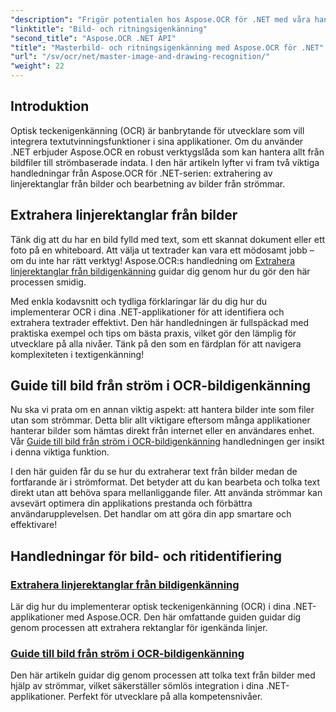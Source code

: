```yaml
---
"description": "Frigör potentialen hos Aspose.OCR för .NET med våra handledningar om bild- och ritningsigenkänning, vilket gör textutvinning till dina applikationer enkelt."
"linktitle": "Bild- och ritningsigenkänning"
"second_title": "Aspose.OCR .NET API"
"title": "Masterbild- och ritningsigenkänning med Aspose.OCR för .NET"
"url": "/sv/ocr/net/master-image-and-drawing-recognition/"
"weight": 22
---
```


## Introduktion

Optisk teckenigenkänning (OCR) är banbrytande för utvecklare som vill integrera textutvinningsfunktioner i sina applikationer. Om du använder .NET erbjuder Aspose.OCR en robust verktygslåda som kan hantera allt från bildfiler till strömbaserade indata. I den här artikeln lyfter vi fram två viktiga handledningar från Aspose.OCR för .NET-serien: extrahering av linjerektanglar från bilder och bearbetning av bilder från strömmar. 

## Extrahera linjerektanglar från bilder

Tänk dig att du har en bild fylld med text, som ett skannat dokument eller ett foto på en whiteboard. Att välja ut textrader kan vara ett mödosamt jobb – om du inte har rätt verktyg! Aspose.OCR:s handledning om [Extrahera linjerektanglar från bildigenkänning](./line-rectangles-from-images-recognition/) guidar dig genom hur du gör den här processen smidig.

Med enkla kodavsnitt och tydliga förklaringar lär du dig hur du implementerar OCR i dina .NET-applikationer för att identifiera och extrahera textrader effektivt. Den här handledningen är fullspäckad med praktiska exempel och tips om bästa praxis, vilket gör den lämplig för utvecklare på alla nivåer. Tänk på den som en färdplan för att navigera komplexiteten i textigenkänning!

## Guide till bild från ström i OCR-bildigenkänning

Nu ska vi prata om en annan viktig aspekt: att hantera bilder inte som filer utan som strömmar. Detta blir allt viktigare eftersom många applikationer hanterar bilder som hämtas direkt från internet eller en användares enhet. Vår [Guide till bild från ström i OCR-bildigenkänning](./guide-to-image-from-stream/) handledningen ger insikt i denna viktiga funktion.

I den här guiden får du se hur du extraherar text från bilder medan de fortfarande är i strömformat. Det betyder att du kan bearbeta och tolka text direkt utan att behöva spara mellanliggande filer. Att använda strömmar kan avsevärt optimera din applikations prestanda och förbättra användarupplevelsen. Det handlar om att göra din app smartare och effektivare!

## Handledningar för bild- och ritidentifiering
### [Extrahera linjerektanglar från bildigenkänning](./line-rectangles-from-images-recognition/)
Lär dig hur du implementerar optisk teckenigenkänning (OCR) i dina .NET-applikationer med Aspose.OCR. Den här omfattande guiden guidar dig genom processen att extrahera rektanglar för igenkända linjer.
### [Guide till bild från ström i OCR-bildigenkänning](./guide-to-image-from-stream/)
Den här artikeln guidar dig genom processen att tolka text från bilder med hjälp av strömmar, vilket säkerställer sömlös integration i dina .NET-applikationer. Perfekt för utvecklare på alla kompetensnivåer.